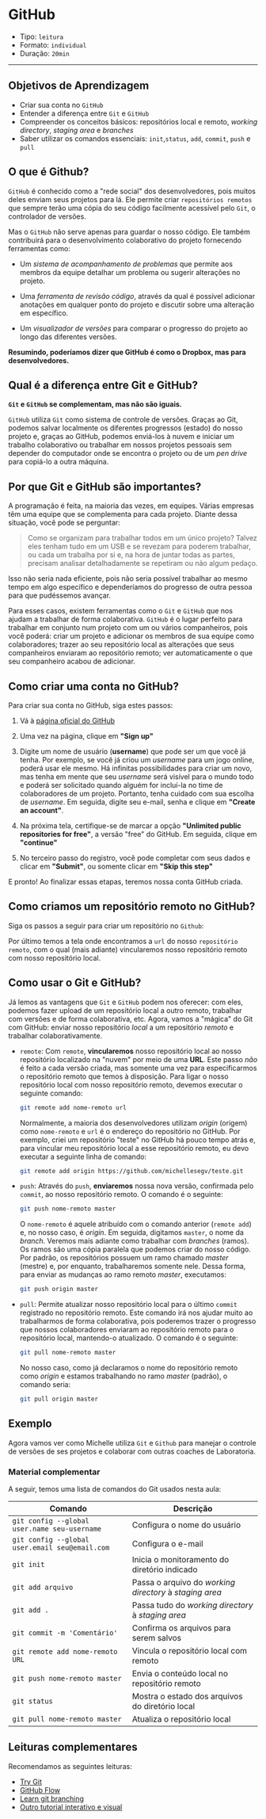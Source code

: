 # GitHub

* Tipo: `leitura`
* Formato: `individual`
* Duração: `20min`

***

## Objetivos de Aprendizagem

* Criar sua conta no `GitHub`
* Entender a diferença entre `Git` e `GitHub`
* Compreender os conceitos básicos: repositórios local e remoto, _working
  directory_, _staging area_ e _branches_
* Saber utilizar os comandos essenciais: `init`,`status`, `add`, `commit`,
  `push` e `pull`

## O que é Github?

`GitHub` é conhecido como a "rede social" dos desenvolvedores, pois muitos deles
enviam seus projetos para lá. Ele permite criar `repositórios remotos` que
sempre terão uma cópia do seu código facilmente acessível pelo `Git`, o
controlador de versões.

Mas o `GitHub` não serve apenas para guardar o nosso código. Ele também
contribuirá para o desenvolvimento colaborativo do projeto fornecendo
ferramentas como:

* Um _sistema de acompanhamento de problemas_ que permite aos membros da equipe
  detalhar um problema ou sugerir alterações no projeto.

* Uma _ferramenta de revisão código_, através da qual é possível adicionar
  anotações em qualquer ponto do projeto e discutir sobre uma alteração em
  específico.

* Um _visualizador de versões_ para comparar o progresso do projeto ao longo das
  diferentes versões.

**Resumindo, poderíamos dizer que GitHub é como o Dropbox, mas para
desenvolvedores.**

## Qual é a diferença entre Git e GitHub?

**`Git` e `GitHub` se complementam, mas não são iguais.**

`GitHub` utiliza `Git` como sistema de controle de versões. Graças ao Git,
podemos salvar localmente os diferentes progressos \(estado\) do nosso projeto
e, graças ao GitHub, podemos enviá-los à nuvem e iniciar um trabalho
colaborativo ou trabalhar em nossos projetos pessoais sem depender do computador
onde se encontra o projeto ou de um _pen drive_ para copiá-lo a outra máquina.

## Por que Git e GitHub são importantes?

A programação é feita, na maioria das vezes, em equipes. Várias empresas têm uma
equipe que se complementa para cada projeto. Diante dessa situação, você pode se
perguntar:

> Como se organizam para trabalhar todos em um único projeto? Talvez eles tenham
> tudo em um USB e se revezam para poderem trabalhar, ou cada um trabalha por si
> e, na hora de juntar todas as partes, precisam analisar detalhadamente se
> repetiram ou não algum pedaço.

Isso não seria nada eficiente, pois não seria possível trabalhar ao mesmo tempo
em algo específico e dependeríamos do progresso de outra pessoa para que
pudéssemos avançar.

Para esses casos, existem ferramentas como o `Git` e `GitHub` que nos ajudam a
trabalhar de forma colaborativa. `GitHub` é o lugar perfeito para trabalhar em
conjunto num projeto com um ou vários companheiros, pois você poderá: criar um
projeto e adicionar os membros de sua equipe como colaboradores; trazer ao seu
repositório local as alterações que seus companheiros enviaram ao repositório
remoto; ver automaticamente o que seu companheiro acabou de adicionar.

## Como criar uma conta no GitHub?

Para criar sua conta no GitHub, siga estes passos:

1. Vá à [página oficial do GitHub](https://github.com)
2. Uma vez na página, clique em **"Sign up"**
3. Digite um nome de usuário \(**username**\) que pode ser um que você já tenha.
   Por exemplo, se você já criou um _username_ para um jogo online, poderá usar
   ele mesmo. Há infinitas possibilidades para criar um novo, mas tenha em mente
   que seu _username_ será visível para o mundo todo e poderá ser solicitado
   quando alguém for incluí-la no time de colaboradores de um projeto. Portanto,
   tenha cuidado com sua escolha de _username_. Em seguida, digite seu e-mail,
   senha e clique em **"Create an account"**.
4. Na próxima tela, certifique-se de marcar a opção **"Unlimited public**
   **repositories for free"**, a versão "free" do GitHub. Em seguida, clique em
   **"continue"**

5. No terceiro passo do registro, você pode completar com seus dados e clicar em
   **"Submit"**, ou somente clicar em **"Skip this step"**

E pronto! Ao finalizar essas etapas, teremos nossa conta GitHub criada.

<!--

  Traduzir vídeo para PT

Ahora Michelle, siguiendo los pasos anteriores, creará
su cuenta en `Github`. -->

<!-- [![creando cuenta de github]
(https://img.youtube.com/vi/1r9ixrSftaI/0.jpg)]
(https://www.youtube.com/watch?v=1r9ixrSftaI) -->

## Como criamos um repositório remoto no GitHub?

Siga os passos a seguir para criar um repositório no `Github`:

<!-- Traduzir esse vídeo
  [![Creando repositorio]
(https://img.youtube.com/vi/KCLpcq9BPcc/0.jpg)]
(https://www.youtube.com/watch?v=KCLpcq9BPcc) -->

Por último temos a tela onde encontramos a `url` do nosso `repositório remoto`,
com o qual (mais adiante) vincularemos nosso repositório remoto com nosso
repositório local.

## Como usar o Git e GitHub?

Já lemos as vantagens que `Git` e `GitHub` podem nos oferecer: com eles, podemos
fazer upload de um repositório local a outro remoto, trabalhar com versões e de
forma colaborativa, etc. Agora, vamos a "mágica" do Git com GitHub: enviar nosso
repositório _local_ a um repositório _remoto_ e trabalhar colaborativamente.

* `remote`: Com `remote`, **vincularemos** nosso repositório local ao nosso
  repositório localizado na "nuvem" por meio de uma **URL**. Este passo _não_ é
  feito a cada versão criada, mas somente uma vez para especificarmos o
  repositório remoto que temos à disposição. Para ligar o nosso repositório
  local com nosso repositório remoto, devemos executar o seguinte comando:

  ```bash
  git remote add nome-remoto url
  ```

  Normalmente, a maioria dos desenvolvedores utilizam _origin_ \(origem\) como
  `nome-remoto` e `url` é o endereço do repositório no GitHub. Por exemplo,
  criei um repositório "teste" no GitHub há pouco tempo atrás e, para vincular
  meu repositório local a esse repositório remoto, eu devo executar a seguinte
  linha de comando:

  ```bash
  git remote add origin https://github.com/michellesegv/teste.git
  ```

* `push`: Através do `push`, **enviaremos** nossa nova versão, confirmada pelo
  `commit`, ao nosso repositório remoto. O comando é o seguinte:

  ```bash
  git push nome-remoto master
  ```

  O `nome-remoto` é aquele atribuído com o comando anterior \(`remote add`\) e,
  no nosso caso, é _origin_. Em seguida, digitamos `master`, o nome da _branch_.
  Veremos mais adiante como trabalhar com _branches_ \(ramos\). Os ramos são uma
  cópia paralela que podemos criar do nosso código. Por padrão, os repositórios
  possuem um ramo chamado _master_ \(mestre\) e, por enquanto, trabalharemos
  somente nele. Dessa forma, para enviar as mudanças ao ramo remoto _master_,
  executamos:

  ```bash
  git push origin master
  ```

* `pull`: Permite atualizar nosso repositório local para o último `commit`
  registrado no repositório remoto. Este comando irá nos ajudar muito ao
  trabalharmos de forma colaborativa, pois poderemos trazer o progresso que
  nossos colaboradores enviaram ao repositório remoto para o repositório local,
  mantendo-o atualizado. O comando é o seguinte:

  ```bash
  git pull nome-remoto master
  ```

  No nosso caso, como já declaramos o nome do repositório remoto como _origin_ e
  estamos trabalhando no ramo _master_ \(padrão\), o comando seria:

  ```bash
  git pull origin master
  ```

## Exemplo

Agora vamos ver como Michelle utiliza `Git` e `Github` para manejar o controle
de versões de ses projetos e colaborar com outras coaches de Laboratoria.

<!-- Traduzir este vídeo
[![Subiendo repositorio]
(https://img.youtube.com/vi/Af51B0tI8Zs/0.jpg)]
(https://www.youtube.com/watch?v=Af51B0tI8Zs) -->

### Material complementar

A seguir, temos uma lista de comandos do Git usados nesta aula:

| Comando | Descrição |
| --- | --- |
| `git config --global user.name seu-username` | Configura o nome do usuário |
| `git config --global user.email seu@email.com` | Configura o e-mail |
| `git init` | Inicia o monitoramento do diretório indicado |
| `git add arquivo` | Passa o arquivo do _working directory_ à _staging area_ |
| `git add .` | Passa tudo do _working directory_ à _staging area_ |
| `git commit -m 'Comentário'` | Confirma os arquivos para serem salvos |
| `git remote add nome-remoto URL` | Vincula o repositório local com remoto |
| `git push nome-remoto master` | Envia o conteúdo local no repositório remoto|
| `git status` | Mostra o estado dos arquivos do diretório local |
| `git pull nome-remoto master` | Atualiza o repositório local |

## Leituras complementares

Recomendamos as seguintes leituras:

* [Try Git](https://try.github.io/levels/1/challenges/1)
* [GitHub Flow](https://services.github.com/on-demand/intro-to-github/)
* [Learn git branching](https://learngitbranching.js.org/)
* [Outro tutorial interativo e
  visual](http://www.ndpsoftware.com/git-cheatsheet.html)

